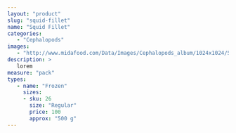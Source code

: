 ```yaml
---
layout: "product"
slug: "squid-fillet"
name: "Squid Fillet"
categories:
   - "Cephalopods"
images:
   - "http://www.midafood.com/Data/Images/Cephalopods_album/1024x1024/54acdb77e60ec196.jpg"
description: >
   lorem
measure: "pack"
types: 
   - name: "Frozen"
     sizes: 
     - sku: 26
       size: "Regular"
       price: 100
       approx: "500 g"
---
```

